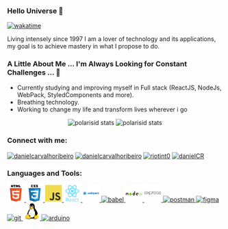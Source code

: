### Hello Universe 👋
[![wakatime](https://wakatime.com/badge/user/a9d56b74-8de5-409a-8823-893706115b81.svg)](https://wakatime.com/@a9d56b74-8de5-409a-8823-893706115b81)<br/>

Living intensely since 1997
I am a lover of technology and its applications, my goal is to achieve mastery in what I propose to do.

### A Little About Me ... I'm Always Looking for Constant Challenges ... 🔭
- Currently studying and improving myself in Full stack (ReactJS, NodeJs, WebPack, StyledComponents and more).<br>
- Breathing technology.<br>
- Working to change my life and transform lives wherever i go
<div align="center">
    <img height="205em" alt="polarisid stats" src="https://github-readme-stats.vercel.app/api?username=polarisid&show_icons=true" />
    <img height="205em" alt="polarisid stats" src="https://github-readme-stats.vercel.app/api/top-langs/?username=polarisid&layout=compact" />

</div>
<h3 align="left">Connect with me:</h3>
<p align="left">
 <a href="mailto:danielcarvalhorst@gmail.com" target="blank"><img align="center" src="https://camo.githubusercontent.com/ff135601bb8801c52d73ddac1e4edb26e89cf494122d21c18864e282f8e62a29/68747470733a2f2f75706c6f61642e77696b696d656469612e6f72672f77696b6970656469612f636f6d6d6f6e732f7468756d622f372f37652f476d61696c5f69636f6e5f253238323032302532392e7376672f35313270782d476d61696c5f69636f6e5f253238323032302532392e7376672e706e67" alt="danielcarvalhoribeiro" height="30" width="40" /></a>
<a href="https://linkedin.com/in/danielcarvalhoribeiro" target="blank"><img align="center" src="https://raw.githubusercontent.com/rahuldkjain/github-profile-readme-generator/master/src/images/icons/Social/linked-in-alt.svg" alt="danielcarvalhoribeiro" height="30" width="40" /></a>
<a href="https://instagram.com/riotint0" target="blank"><img align="center" src="https://raw.githubusercontent.com/rahuldkjain/github-profile-readme-generator/master/src/images/icons/Social/instagram.svg" alt="riotint0" height="30" width="40" /></a>
<a href="https://discord.gg/danielCR" target="blank"><img align="center" src="https://raw.githubusercontent.com/rahuldkjain/github-profile-readme-generator/master/src/images/icons/Social/discord.svg" alt="danielCR" height="30" width="40" /></a>
</p>

<h3 align="left">Languages and Tools:</h3>
<p align="left"> 
    <a href="https://www.w3.org/html/" target="_blank" rel="noreferrer"> 
        <img src="https://raw.githubusercontent.com/devicons/devicon/master/icons/html5/html5-original-wordmark.svg" alt="html5" width="40" height="40"/> 
    </a> 
    <a href="https://www.w3schools.com/css/" target="_blank" rel="noreferrer"> 
        <img src="https://raw.githubusercontent.com/devicons/devicon/master/icons/css3/css3-original-wordmark.svg" alt="css3" width="40" height="40"/> 
    </a>
    <a href="https://developer.mozilla.org/en-US/docs/Web/JavaScript" target="_blank" rel="noreferrer"> 
        <img src="https://raw.githubusercontent.com/devicons/devicon/master/icons/javascript/javascript-original.svg" alt="javascript" width="40" height="40"/> 
    </a>
    <a href="https://reactjs.org/" target="_blank" rel="noreferrer"> 
        <img src="https://raw.githubusercontent.com/devicons/devicon/master/icons/react/react-original-wordmark.svg" alt="react" width="40" height="40"/> 
    </a>
    <a href="https://webpack.js.org" target="_blank" rel="noreferrer"> 
        <img src="https://raw.githubusercontent.com/devicons/devicon/d00d0969292a6569d45b06d3f350f463a0107b0d/icons/webpack/webpack-original-wordmark.svg" alt="webpack" width="40" height="40"/> 
    </a> 
    <a href="https://babeljs.io/" target="_blank" rel="noreferrer"> 
        <img src="https://www.vectorlogo.zone/logos/babeljs/babeljs-icon.svg" alt="babel" width="40" height="40"/> 
    </a>
    <a href="https://nodejs.org" target="_blank" rel="noreferrer"> 
        <img src="https://raw.githubusercontent.com/devicons/devicon/master/icons/nodejs/nodejs-original-wordmark.svg" alt="nodejs" width="40" height="40"/> 
    </a> 
    <a href="https://expressjs.com" target="_blank" rel="noreferrer"> 
        <img src="https://raw.githubusercontent.com/devicons/devicon/master/icons/express/express-original-wordmark.svg" alt="express" width="40" height="40"/> 
    </a> 
    <a href="https://postman.com" target="_blank" rel="noreferrer"> 
        <img src="https://www.vectorlogo.zone/logos/getpostman/getpostman-icon.svg" alt="postman" width="40" height="40"/> 
    </a> 
    <a href="https://www.figma.com/" target="_blank" rel="noreferrer"> 
        <img src="https://www.vectorlogo.zone/logos/figma/figma-icon.svg" alt="figma" width="40" height="40"/> 
    </a> 
    <a href="https://git-scm.com/" target="_blank" rel="noreferrer"> 
        <img src="https://www.vectorlogo.zone/logos/git-scm/git-scm-icon.svg" alt="git" width="40" height="40"/> 
    </a>
    <a href="https://www.linux.org/" target="_blank" rel="noreferrer"> 
        <img src="https://raw.githubusercontent.com/devicons/devicon/master/icons/linux/linux-original.svg" alt="linux" width="40" height="40"/> 
    </a> 
    <a href="https://www.arduino.cc/" target="_blank" rel="noreferrer"> 
        <img src="https://cdn.worldvectorlogo.com/logos/arduino-1.svg" alt="arduino" width="40" height="40"/> 
    </a> 
</p>

 
<!---
polarisid/polarisid is a ✨ special ✨ repository because its `README.md` (this file) appears on your GitHub profile.
You can click the Preview link to take a look at your changes.
--->
